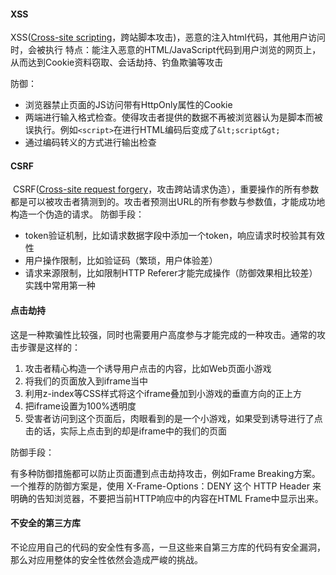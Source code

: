 
#### XSS

XSS([Cross-site scripting](https://portswigger.net/web-security/cross-site-scripting)，跨站脚本攻击)，恶意的注入html代码，其他用户访问时，会被执行 特点：能注入恶意的HTML/JavaScript代码到用户浏览的网页上，从而达到Cookie资料窃取、会话劫持、钓鱼欺骗等攻击

防御：
- 浏览器禁止页面的JS访问带有HttpOnly属性的Cookie
- 两端进行输入格式检查。使得攻击者提供的数据不再被浏览器认为是脚本而被误执行。例如`<script>`在进行HTML编码后变成了`&lt;script&gt;`
- 通过编码转义的方式进行输出检查 

  

#### CSRF

​       CSRF([Cross-site request forgery](https://portswigger.net/web-security/csrf)，攻击跨站请求伪造），重要操作的所有参数都是可以被攻击者猜测到的。攻击者预测出URL的所有参数与参数值，才能成功地构造一个伪造的请求。 防御手段：

- token验证机制，比如请求数据字段中添加一个token，响应请求时校验其有效性
- 用户操作限制，比如验证码（繁琐，用户体验差）
- 请求来源限制，比如限制HTTP Referer才能完成操作（防御效果相比较差） 实践中常用第一种

#### 点击劫持
这是一种欺骗性比较强，同时也需要用户高度参与才能完成的一种攻击。通常的攻击步骤是这样的：
1.  攻击者精心构造一个诱导用户点击的内容，比如Web页面小游戏
2.  将我们的页面放入到iframe当中
3.  利用z-index等CSS样式将这个iframe叠加到小游戏的垂直方向的正上方
4.  把iframe设置为100%透明度
5.  受害者访问到这个页面后，肉眼看到的是一个小游戏，如果受到诱导进行了点击的话，实际上点击到的却是iframe中的我们的页面

防御手段：

有多种防御措施都可以防止页面遭到点击劫持攻击，例如Frame Breaking方案。一个推荐的防御方案是，使用 X-Frame-Options：DENY 这个 HTTP Header 来明确的告知浏览器，不要把当前HTTP响应中的内容在HTML Frame中显示出来。



#### 不安全的第三方库

不论应用自己的代码的安全性有多高，一旦这些来自第三方库的代码有安全漏洞，那么对应用整体的安全性依然会造成严峻的挑战。











